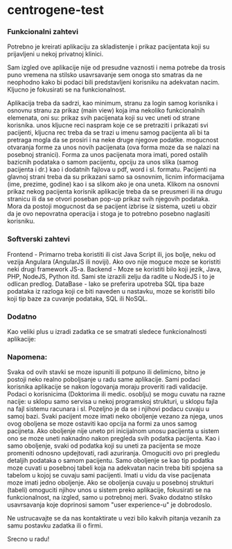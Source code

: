 # centrogene-test

### Funkcionalni zahtevi

Potrebno je kreirati aplikaciju za skladistenje i prikaz pacijentata koji su prijavljeni u nekoj privatnoj klinici. 

Sam izgled ove aplikacije nije od presudne vaznosti i nema potrebe da trosis puno vremena na stilsko usavrsavanje sem onoga sto smatras da ne neophodno kako bi podaci bili predstavljeni korisniku na adekvatan nacim. Kljucno je fokusirati se na funkcionalnost.

Aplikacija treba da sadrzi, kao minimum, stranu za login samog korisnika i osnovnu stranu za prikaz (main view) koja ima nekoliko funkcionalnih elemenata, oni su:
prikaz svih pacijenata koji su vec uneti od strane korisnika.
unos kljucne reci naspram koje ce se pretraziti i prikazati svi pacijenti, kljucna rec treba da se trazi u imenu samog pacijenta ali bi ta pretraga mogla da se prosiri i na neke druge njegove podatke.
mogucnost otvaranja forme za unos novih pacijenata (ova forma moze da se nalazi na posebnoj stranici). 
Forma za unos pacijenata mora imati, pored ostalih bazicnih podataka o samom pacijentu, opciju za unos slika (samog pacijenta i dr.) kao i dodatnih fajlova u pdf, word i sl. formatu.
Pacijenti na glavnoj strani treba da su prikazani samo sa osnovnim, licnim informacijama (ime, prezime, godine) kao i sa slikom ako je ona uneta. Klikom na osnovni prikaz nekog pacijenta korisnik aplikacije treba da se preusmeri ili na drugu stranicu ili da se otvori poseban pop-up prikaz svih njegovih podataka.
Mora da postoji mogucnost da se pacijent izbrise iz sistema, uzeti u obzir da je ovo nepovratna operacija i stoga je to potrebno posebno naglasiti korisniku.

### Softverski zahtevi 
Frontend -  Primarno treba koristiti ili cist Java Script ili, jos bolje, neku od vezija Angulara (AngularJS ili noviji). Ako ovo nije moguce moze se koristiti neki drugi framework JS-a. 
Backend - Moze se koristiti bilo koji jezik, Java, PHP, NodeJS, Python itd. Sami ste izrazili zelju da radite u NodeJS i to je odlican predlog.
DataBase - Iako se preferira upotreba SQL tipa baze podataka iz razloga koji ce biti naveden u nastavku, moze se koristiti bilo koji tip baze za cuvanje podataka, SQL ili NoSQL.
### Dodatno

Kao veliki plus u izradi zadatka ce se smatrati sledece funkcionalnosti aplikacije:

### Napomena: 
Svaka od ovih stavki se moze ispuniti ili potpuno ili delimicno, bitno je postoji neko realno poboljsanje u radu same aplikacije.
Sami podaci korisnika aplikacije se nakon logovanja moraju proveriti radi validacije. Podaci o korisnicima (Doktorima ili medic. osoblju) se mogu cuvatu na razne nacije: u sklopu samo servisa u nekoj programskoj strukturi, u sklopu fajla na fajl sistemu racunara i sl. Pozeljno je da se i njihovi podacu cuvaju u samoj bazi.
Svaki pacijent moze imati neko oboljenje vezano za njega, unos ovog oboljena se moze ostaviti kao opcija na formi za unos samog pacijneta. Ako oboljenje nije uneto pri inicijalnom unosu pacijenta u sistem ono se moze uneti naknadno nakon pregleda svih podatka pacijenta.
Kao i samo oboljenje, svaki od podatka koji su uneti za pacijenta se moze promeniti odnosno updejtovati, radi azuriranja. Omoguciti ovo pri pregledu detaljih podataka o samom pacijentu.
Samo oboljenje se kao tip podatka moze cuvati u posebnoj tabeli koja na adekvatan nacin treba biti spojena sa tabelom u kojoj se cuvaju sami pacijenti. Imati u vidu da vise pacijenata moze imati jedno oboljenje.
Ako se oboljenja cuvaju u posebnoj strukturi (tabeli) omoguciti njihov unos u sistem preko aplikacije, fokusirati se na funkcionalnost, na izgled, samo u potrebnoj meri.
Svako dodatno stilsko usavrsavanja koje doprinosi samom "user experience-u" je dobrodoslo.

Ne ustrucavajte se da nas kontaktirate u vezi bilo kakvih pitanja vezanih za samu postavku zadatka ili o firmi.

Srecno u radu! 
